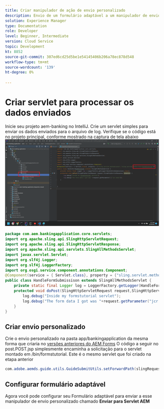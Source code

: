 ```yaml
---
title: Criar manipulador de ação de envio personalizado
description: Envio de um formulário adaptável a um manipulador de envio personalizado
solution: Experience Manager
type: Documentation
role: Developer
level: Beginner, Intermediate
version: Cloud Service
topic: Development
kt: 8852
source-git-commit: 307ed6cd25d5be1e54145406b206a78ec878d548
workflow-type: tm+mt
source-wordcount: '139'
ht-degree: 0%

---
```


# Criar servlet para processar os dados enviados

Inicie seu projeto aem-banking no IntelliJ.
Crie um servlet simples para enviar os dados enviados para o arquivo de log. Verifique se o código está no projeto principal, conforme mostrado na captura de tela abaixo
![create-servlet](assets/create-servlet.png)

```java
package com.aem.bankingapplication.core.servlets;
import org.apache.sling.api.SlingHttpServletRequest;
import org.apache.sling.api.SlingHttpServletResponse;
import org.apache.sling.api.servlets.SlingAllMethodsServlet;
import javax.servlet.Servlet;
import org.slf4j.Logger;
import org.slf4j.LoggerFactory;
import org.osgi.service.component.annotations.Component;
@Component(service = { Servlet.class}, property = {"sling.servlet.methods=post","sling.servlet.paths=/bin/formstutorial"})
public class HandleFormSubmissison extends SlingAllMethodsServlet {
    private static final Logger log = LoggerFactory.getLogger(HandleFormSubmissison.class);
    protected void doPost(SlingHttpServletRequest request,SlingHttpServletResponse response) {
        log.debug("Inside my formstutorial servlet");
        log.debug("The form data I got was "+request.getParameter("jcr:data"));
    }
}
```

## Criar envio personalizado

Crie o envio personalizado na pasta app/bankingapplication da mesma forma que criaria no [versões anteriores do AEM Forms](https://experienceleague.adobe.com/docs/experience-manager-learn/forms/adaptive-forms/custom-submit-aem-forms-article.html?lang=en)
O código a seguir no post.POST.jsp simplesmente encaminha a solicitação para o servlet montado em /bin/formstutorial. Este é o mesmo servlet que foi criado na etapa anterior

```java
com.adobe.aemds.guide.utils.GuideSubmitUtils.setForwardPath(slingRequest,"/bin/formstutorial",null,null);
```

## Configurar formulário adaptável

Agora você pode configurar seu Formulário adaptável para enviar a esse manipulador de envio personalizado chamado **Enviar para Servlet AEM**



